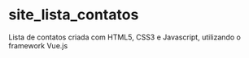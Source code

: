 # site_lista_contatos
Lista de contatos criada com HTML5, CSS3 e Javascript, utilizando o framework Vue.js
